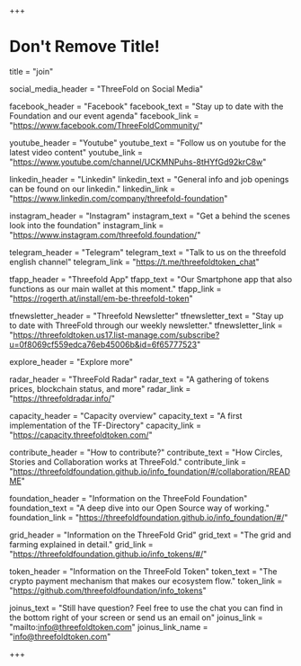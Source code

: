 +++
# Don't Remove Title!

title = "join"

social_media_header = "ThreeFold on Social Media"

facebook_header = "Facebook"
facebook_text = "Stay up to date with the Foundation and our event agenda"
facebook_link = "https://www.facebook.com/ThreeFoldCommunity/"

youtube_header = "Youtube"
youtube_text = "Follow us on youtube for the latest video content"
youtube_link = "https://www.youtube.com/channel/UCKMNPuhs-8tHYfGd92krC8w"

linkedin_header = "Linkedin"
linkedin_text = "General info and job openings can be found on our linkedin."
linkedin_link = "https://www.linkedin.com/company/threefold-foundation"

instagram_header = "Instagram"
instagram_text = "Get a behind the scenes look into the foundation"
instagram_link = "https://www.instagram.com/threefold.foundation/"

telegram_header = "Telegram"
telegram_text = "Talk to us on the threefold english channel"
telegram_link = "https://t.me/threefoldtoken_chat"

tfapp_header = "Threefold App"
tfapp_text = "Our Smartphone app that also functions as our main wallet at this moment."
tfapp_link = "https://rogerth.at/install/em-be-threefold-token"

tfnewsletter_header = "Threefold Newsletter"
tfnewsletter_text = "Stay up to date with ThreeFold through our weekly newsletter."
tfnewsletter_link = "https://threefoldtoken.us17.list-manage.com/subscribe?u=0f8069cf559edca76eb45006b&id=6f65777523"


explore_header = "Explore more"

radar_header = "ThreeFold Radar"
radar_text = "A gathering of tokens prices, blockchain status, and more"
radar_link = "https://threefoldradar.info/"

capacity_header = "Capacity overview"
capacity_text = "A first implementation of the TF-Directory"
capacity_link = "https://capacity.threefoldtoken.com/"

contribute_header = "How to contribute?"
contribute_text = "How Circles, Stories and Collaboration works at ThreeFold."
contribute_link = "https://threefoldfoundation.github.io/info_foundation/#/collaboration/README"

foundation_header = "Information on the ThreeFold Foundation"
foundation_text = "A deep dive into our Open Source way of working."
foundation_link = "https://threefoldfoundation.github.io/info_foundation/#/"

grid_header = "Information on the ThreeFold Grid"
grid_text = "The grid and farming explained in detail."
grid_link = "https://threefoldfoundation.github.io/info_tokens/#/"

token_header = "Information on the ThreeFold Token"
token_text = "The crypto payment mechanism that makes our ecosystem flow."
token_link = "https://github.com/threefoldfoundation/info_tokens"

joinus_text = "Still have question? Feel free to use the chat you can find in the bottom right of your screen or send us an email on"
joinus_link = "mailto:info@threefoldtoken.com"
joinus_link_name = "info@threefoldtoken.com"

+++
